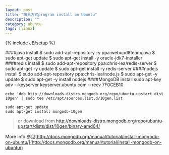 ```yaml
---
layout: post
title: "简易方式program install on Ubuntu"
description: ""
category: ubuntu
tags: [linux]
---
```

{% include JB/setup %}

####java install
    $ sudo add-apt-repository -y ppa:webupd8team/java
    $ sudo apt-get update
    $ sudo apt-get install -y oracle-jdk7-installer
####redis install
    $ sudo add-apt-repository ppa:chris-lea/redis-server
    $ sudo apt-get -y update
    $ sudo apt-get  install -y redis-server
####nodejs install
    $ sudo add-apt-repository ppa:chris-lea/node.js
    $ sudo apt-get -y update
    $ sudo apt-get -y install nodejs
####MongoDB install
    sudo apt-key adv --keyserver keyserver.ubuntu.com --recv 7F0CEB10
    
`echo 'deb http://downloads-distro.mongodb.org/repo/ubuntu-upstart dist 10gen' | sudo tee /etc/apt/sources.list.d/10gen.list`
    
    sudo apt-get update
    sudo apt-get install mongodb-10gen
    
   > or download from http://downloads-distro.mongodb.org/repo/ubuntu-upstart/dists/dist/10gen/binary-amd64/

More Info 参见[http://docs.mongodb.org/manual/tutorial/install-mongodb-on-ubuntu/](http://docs.mongodb.org/manual/tutorial/install-mongodb-on-ubuntu/)
